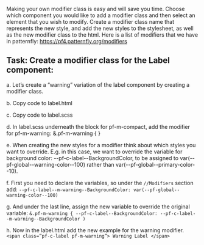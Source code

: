 Making your own modifier class is easy and will save you time. Choose which component you would like to add a modifier class and then select an element that you wish to modify. Create a modifier class name that represents the new style, and add the new styles to the stylesheet, as well as the new modifier class to the html. Here is a list of modifiers that we have in patternfly: https://pf4.patternfly.org/modifiers

## Task: Create a modifier class for the Label component:
a. Let’s create a “warning” variation of the label component by creating a modifier class.

b. Copy code to label.html

c. Copy code to label.scss

d. In label.scss underneath the block for pf-m-compact, add the modifier for pf-m-warning: 
&.pf-m-warning { }

e. When creating the new styles for a modifier think about which styles you want to override. E.g. in this case, we want to override the variable for background color: --pf-c-label--BackgroundColor, to be assigned to var(--pf-global--warning-color--100) rather than var(--pf-global--primary-color--10).

f. First you need to declare the variables, so under the `//Modifiers` section add:
`--pf-c-label--m-warning--BackgroundColor: var(--pf-global--warning-color--100)`

g. And under the last line, assign the new variable to override the original variable:
`&.pf-m-warning { --pf-c-label--BackgroundColor: --pf-c-label--m-warning--BackgroundColor )`

h. Now in the label.html add the new example for the warning modifier. 
`<span class=”pf-c-label pf-m-warning”> Warning Label </span>`

